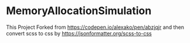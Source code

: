 # MemoryAllocationSimulation
This Project Forked from https://codepen.io/alexako/pen/abzjqjr
and then convert scss to css by https://jsonformatter.org/scss-to-css

